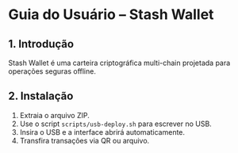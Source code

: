 # Guia do Usuário – Stash Wallet

## 1. Introdução
Stash Wallet é uma carteira criptográfica multi-chain projetada para operações seguras offline.

## 2. Instalação
1. Extraia o arquivo ZIP.
2. Use o script `scripts/usb-deploy.sh` para escrever no USB.
3. Insira o USB e a interface abrirá automaticamente.
4. Transfira transações via QR ou arquivo.